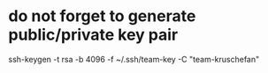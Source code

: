 
# do not forget to generate public/private key pair
ssh-keygen -t rsa -b 4096 -f ~/.ssh/team-key -C "team-kruschefan"
